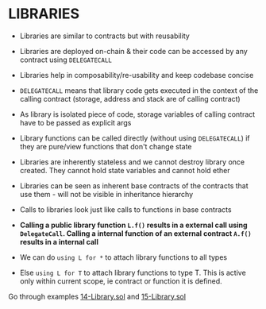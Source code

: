 # LIBRARIES

-   Libraries are similar to contracts but with reusability
-   Libraries are deployed on-chain & their code can be accessed by any contract using `DELEGATECALL`
-   Libraries help in composability/re-usability and keep codebase concise

-   `DELEGATECALL` means that library code gets executed in the context of the calling contract (storage, address and stack are of calling contract)

-   As library is isolated piece of code, storage variables of calling contract have to be passed as explicit args

-   Library functions can be called directly (without using `DELEGATECALL`) if they are pure/view functions that don't change state

-   Libraries are inherently stateless and we cannot destroy library once created. They cannot hold state variables and cannot hold ether

-   Libraries can be seen as inherent base contracts of the contracts that use them - will not be visible in inheritance hierarchy

-   Calls to libraries look just like calls to functions in base contracts

-   **Calling a public library function `L.f()` results in a external call using `DelegateCall`. Calling a internal function of an external contract `A.f()` results in a internal call**

-   We can do `using L for *` to attach library functions to all types

-   Else `using L for T` to attach library functions to type T. This is active only within current scope, ie contract or function it is defined.

Go through examples [14-Library.sol](../contracts/14-Library.sol) and [15-Library.sol](../contracts/15-Library.sol)
